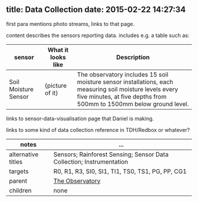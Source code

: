 title: Data Collection
date: 2015-02-22 14:27:34
---

first para mentions photo streams, links to that page.

content describes the sensors reporting data.  includes e.g. a table such as:

sensor | What it looks like | Description
--- | --- | ---
Soil Moisture Sensor | {picture of it} | The observatory includes 15 soil moisture sensor installations, each measuring soil moisture levels every five minutes, at five depths from 500mm to 1500mm below ground level.

links to sensor-data-visualisation page that Daniel is making.

links to some kind of data collection reference in TDH/Redbox or whatever?


 notes | ...
-------|-----
alternative titles | Sensors; Rainforest Sensing; Sensor Data Collection; Instrumentation
targets | R0, R1, R3, SI0, SI1, TI1, TS0, TS1, PG, PP, CG1
parent | <a href="../the-observatory">The Observatory</a>
children | none
